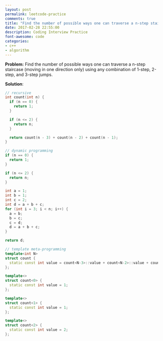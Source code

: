 ```yaml
---
layout: post
permalink: leetcode-practice
comments: true
title: "Find the number of possible ways one can traverse a n-step staircase"
date: 2017-02-28 22:55:00
description: Coding Interview Practice
font-awesome: code
categories:
- c++
- algorithm
---
```

**Problem:** Find the number of possible ways one can traverse a n-step staircase (moving in one direction only) using any combination of 1-step, 2-step, and 3-step jumps.

**Solution**:

```c++
// recursive
int count(int n) {
  if (n == 0) {
    return 1;
  }

  if (n <= 2) {
    return n;
  }

  return count(n - 3) + count(n - 2) + count(n - 1);
}
```
```c++
// dynamic programming
if (n == 0) {
  return 1;
}

if (n <= 2) {
  return n;
}

int a = 1;
int b = 1;
int c = 2;
int d = a + b + c;
for (int i = 3; i < n; i++) {
  a = b;
  b = c;
  c = d;
  d = a + b + c;
}

return d;
```
```c++
// template meta-programming
template<int N>
struct count {
  static const int value = count<N-3>::value + count<N-2>::value + count<N-1>::value;
};

template<>
struct count<0> {
  static const int value = 1;
};

template<>
struct count<1> {
  static const int value = 1;
};

template<>
struct count<2> {
  static const int value = 2;
};
```

